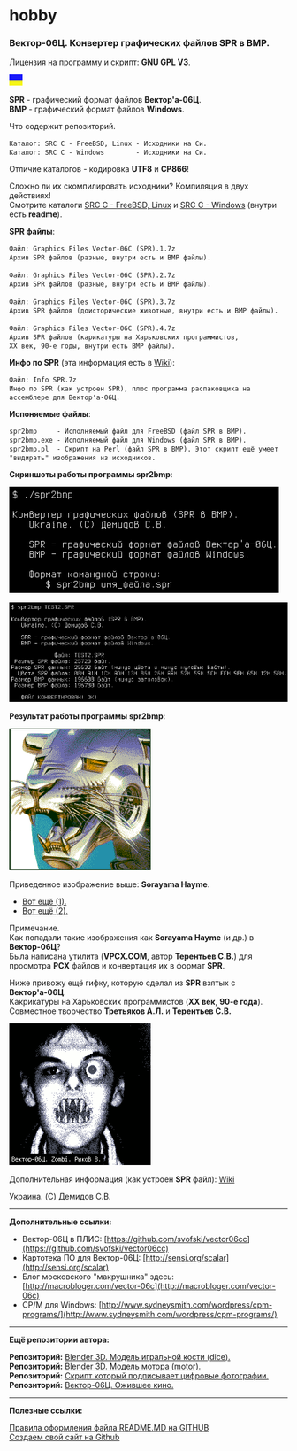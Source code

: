 # hobby
### Вектор-06Ц. Конвертер графических файлов SPR в BMP.

Лицензия на программу и скрипт: **GNU GPL V3**.

![](https://github.com/drilnet/vector-06c-spr2bmp/blob/master/UA.png)

**SPR** - графический формат файлов **Вектор'а-06Ц**.
<br>
**BMP** - графический формат файлов **Windows**.

Что содержит репозиторий.
    
    Каталог: SRC C - FreeBSD, Linux - Исходники на Си.
    Каталог: SRC C - Windows        - Исходники на Си.

Отличие каталогов - кодировка **UTF8** и **CP866**!

Сложно ли их скомпилировать исходники? Компиляция в двух действиях!
<br>
Смотрите каталоги [SRC C - FreeBSD, Linux](https://github.com/drilnet/vector-06c-spr2bmp/tree/master/SRC%20C%20-%20FreeBSD%2C%20Linux) и [SRC C - Windows](https://github.com/drilnet/vector-06c-spr2bmp/tree/master/SRC%20C%20-%20Windows)
(внутри есть **readme**).

**SPR файлы**:

    Файл: Graphics Files Vector-06C (SPR).1.7z
    Архив SPR файлов (разные, внутри есть и BMP файлы).

    Файл: Graphics Files Vector-06C (SPR).2.7z
    Архив SPR файлов (разные, внутри есть и BMP файлы).

    Файл: Graphics Files Vector-06C (SPR).3.7z
    Архив SPR файлов (доисторические животные, внутри есть и BMP файлы).

    Файл: Graphics Files Vector-06C (SPR).4.7z
    Архив SPR файлов (карикатуры на Харьковских программистов,
    ХХ век, 90-е годы, внутри есть BMP файлы).

**Инфо по SPR** (эта информация есть в [Wiki](https://github.com/drilnet/vector-06c-spr2bmp/wiki)):

    Файл: Info SPR.7z
    Инфо по SPR (как устроен SPR), плюс программа распаковщика на
    ассемблере для Вектор'а-06Ц.

**Испоняемые файлы**:

    spr2bmp     - Исполняемый файл для FreeBSD (файл SPR в BMP).
    spr2bmp.exe - Исполняемый файл для Windows (файл SPR в BMP).
    spr2bmp.pl  - Скрипт на Perl (файл SPR в BMP). Этот скрипт ещё умеет "выдирать" изображения из исходников.

**Скриншоты работы программы spr2bmp**:

![](https://github.com/drilnet/vector-06c-spr2bmp/blob/master/spr2bmp_Screenshot_1.png)

![](https://github.com/drilnet/vector-06c-spr2bmp/blob/master/spr2bmp_Screenshot_2.png)

**Результат работы программы spr2bmp**:

![](https://github.com/drilnet/vector-06c-spr2bmp/blob/master/SRC%20C%20-%20FreeBSD%2C%20Linux/Test/TEST2.bmp)

Приведенное изображение выше: **Sorayama Hayme**.

* [Вот ещё (1).](https://github.com/drilnet/vector-06c-spr2bmp/blob/master/SRC%20C%20-%20FreeBSD%2C%20Linux/Test/TEST3.bmp)
* [Вот ещё (2).](https://github.com/drilnet/vector-06c-spr2bmp/blob/master/SRC%20C%20-%20FreeBSD%2C%20Linux/Test/TEST4.bmp)

Примечание.
<br>
Как попадали такие изображения как **Sorayama Hayme** (и др.) в **Вектор-06Ц**?
<br>
Была написана утилита (**VPCX.COM**, автор **Терентьев С.В.**) для просмотра **PCX** файлов и конвертация их в формат **SPR**.

Ниже привожу ещё гифку, которую сделал из **SPR** взятых с **Вектор'а-06Ц**.
<br>
Какрикатуры на Харьковских программистов (**XX век**, **90-е года**).
<br>
Совместное творчество **Третьяков А.Л.** и **Терентьев С.В.**

![](https://github.com/drilnet/vector-06c-spr2bmp/blob/master/Karikatury.gif)

Дополнительная информация (как устроен **SPR** файл): [Wiki](https://github.com/drilnet/vector-06c-spr2bmp/wiki)

Украина. (C) Демидов С.В.

<hr>

**Дополнительные ссылки:**

* Вектор-06Ц в ПЛИС: [https://github.com/svofski/vector06cc](https://github.com/svofski/vector06cc)
* Картотека ПО для Вектор-06Ц: [http://sensi.org/scalar](http://sensi.org/scalar)
* Блог московского "макрушника" здесь: [http://macrobloger.com/vector-06c](http://macrobloger.com/vector-06c)
* CP/M для Windows: [http://www.sydneysmith.com/wordpress/cpm-programs/](http://www.sydneysmith.com/wordpress/cpm-programs/)

<hr>

**Ещё репозитории автора:**

**Репозиторий:** [Blender 3D. Модель игральной кости (dice).](https://github.com/drilnet/blender3d-dice2)
<br>
**Репозиторий:** [Blender 3D. Модель мотора (motor).](https://github.com/drilnet/blender3d-motor)
<br>
**Репозиторий:** [Скрипт который подписывает цифровые фотографии.](https://github.com/drilnet/programming-perl-signature-images)
<br>
**Репозиторий:** [Вектор-06Ц. Ожившее кино.](https://github.com/drilnet/vector-06c-kino)

<hr>

**Полезные ссылки:**

[Правила оформления файла README.MD на GITHUB](https://github.com/OlgaVlasova/markdown-doc/blob/master/README.md#SpecialSymbol)
<br>
[Создаем свой сайт на Github](https://www.youtube.com/watch?v=05nLdIVfSRU)
